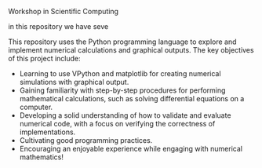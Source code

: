 Workshop in Scientific Computing

in this repository we have seve

This repository uses the Python programming language to explore and implement numerical calculations and graphical outputs.
The key objectives of this project include:

* Learning to use VPython and matplotlib for creating numerical simulations with graphical output.
* Gaining familiarity with step-by-step procedures for performing mathematical calculations, such as solving differential equations on a computer.
* Developing a solid understanding of how to validate and evaluate numerical code, with a focus on verifying the correctness of implementations.
* Cultivating good programming practices.
* Encouraging an enjoyable experience while engaging with numerical mathematics!
